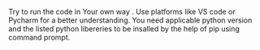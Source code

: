 Try to run the code in Your own way .
Use platforms like VS code or Pycharm for a better understanding.
You need applicable python version and the listed python libereries to be insalled by the help of pip using command prompt.
